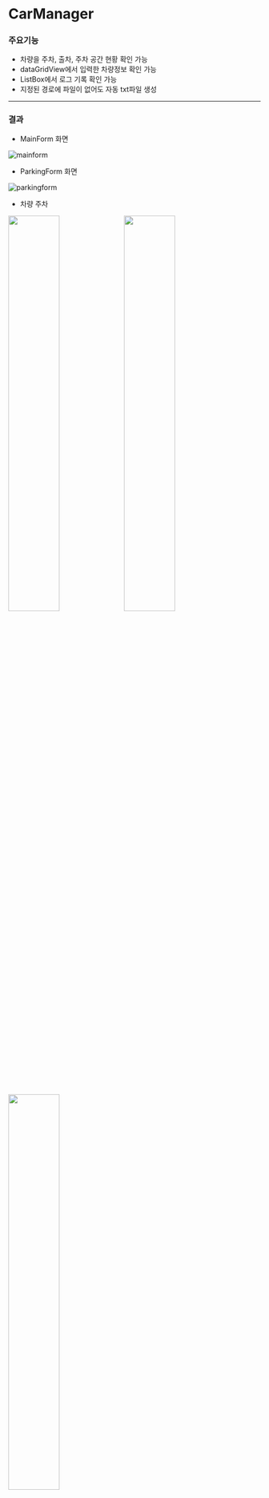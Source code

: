 # CarManager
### 주요기능
- 차량을 주차, 출차, 주차 공간 현황 확인 가능
- dataGridView에서 입력한 차량정보 확인 가능
- ListBox에서 로그 기록 확인 가능
- 지정된 경로에 파일이 없어도 자동 txt파일 생성

***

### 결과

- MainForm 화면   

![mainform](https://user-images.githubusercontent.com/60810356/87286828-4f710680-c534-11ea-9cad-30793a427c28.PNG)

- ParkingForm 화면  

![parkingform](https://user-images.githubusercontent.com/60810356/87286833-513aca00-c534-11ea-9628-2aefe24d52bd.PNG)

- 차량 주차   

<div>   
<img width="45%" src="https://user-images.githubusercontent.com/60810356/87286836-513aca00-c534-11ea-871d-fa9ddde0af03.PNG">
<img width="45%" src="https://user-images.githubusercontent.com/60810356/87286840-51d36080-c534-11ea-8a90-ca52e0ddbb74.PNG">
<img width="45%" src="https://user-images.githubusercontent.com/60810356/87286843-526bf700-c534-11ea-81b0-7551cb841766.PNG">
</div>

- 공간번호 확인   

  + 차량이 있을 때
  
<div>   
<img width="45%" src="https://user-images.githubusercontent.com/60810356/87286844-526bf700-c534-11ea-88b5-820df8f20fdb.PNG">
<img width="45%" src="https://user-images.githubusercontent.com/60810356/87286845-53048d80-c534-11ea-9073-18e90fe440e5.PNG">
</div>

   + 차량이 없을 때   
  
<div>   
<img width="45%" src="https://user-images.githubusercontent.com/60810356/87286847-539d2400-c534-11ea-9ffe-756bdb87444a.PNG">
<img width="45%" src="https://user-images.githubusercontent.com/60810356/87286850-539d2400-c534-11ea-8d84-625ef16e9817.PNG">
</div>

- 차량 출차   

<div>   
<img width="45%" src="https://user-images.githubusercontent.com/60810356/87286851-5435ba80-c534-11ea-9a15-6dab7cc1b4bb.PNG">
<img width="45%" src="https://user-images.githubusercontent.com/60810356/87286855-54ce5100-c534-11ea-90d3-19fcc13385bb.PNG">
</div>


